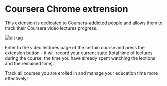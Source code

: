 Coursera Chrome extrension 
=========================

This extension is dedicated to Coursera-addicted people and allows them to track their Coursera video lectures progress.

![alt tag](http://habrastorage.org/storage3/bcb/bed/d14/bcbbedd14c7c5ebb1c9bd5eeadd860c4.png)

Enter to the video lectures page of the certain course and press the extension button - it will record your current state (total time of lectures during the course, the time you have already spent watching the lections and the remained time).

Track all courses you are erolled in and manage your education time more effectively!

